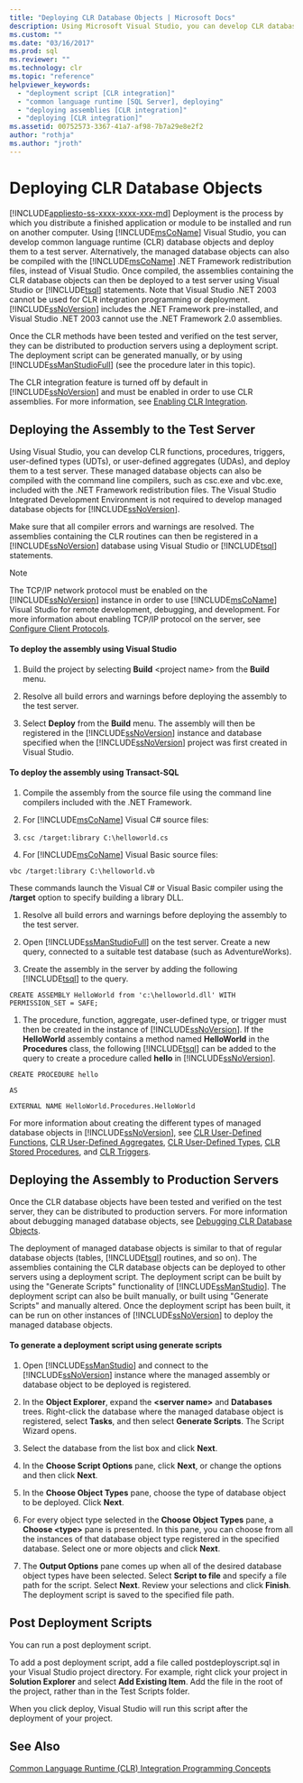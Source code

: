 ```yaml
---
title: "Deploying CLR Database Objects | Microsoft Docs"
description: Using Microsoft Visual Studio, you can develop CLR database objects for SQL Server, deploy them to a test server, and distribute them to production servers.
ms.custom: ""
ms.date: "03/16/2017"
ms.prod: sql
ms.reviewer: ""
ms.technology: clr
ms.topic: "reference"
helpviewer_keywords: 
  - "deployment script [CLR integration]"
  - "common language runtime [SQL Server], deploying"
  - "deploying assemblies [CLR integration]"
  - "deploying [CLR integration]"
ms.assetid: 00752573-3367-41a7-af98-7b7a29e8e2f2
author: "rothja"
ms.author: "jroth"
---
```

# Deploying CLR Database Objects
[!INCLUDE[appliesto-ss-xxxx-xxxx-xxx-md](../../includes/appliesto-ss-xxxx-xxxx-xxx-md.md)]
  Deployment is the process by which you distribute a finished application or module to be installed and run on another computer. Using [!INCLUDE[msCoName](../../includes/msconame-md.md)] Visual Studio, you can develop common language runtime (CLR) database objects and deploy them to a test server. Alternatively, the managed database objects can also be compiled with the [!INCLUDE[msCoName](../../includes/msconame-md.md)] .NET Framework redistribution files, instead of Visual Studio. Once compiled, the assemblies containing the CLR database objects can then be deployed to a test server using Visual Studio or [!INCLUDE[tsql](../../includes/tsql-md.md)] statements. Note that Visual Studio .NET 2003 cannot be used for CLR integration programming or deployment. [!INCLUDE[ssNoVersion](../../includes/ssnoversion-md.md)] includes the .NET Framework pre-installed, and Visual Studio .NET 2003 cannot use the .NET Framework 2.0 assemblies.  
  
 Once the CLR methods have been tested and verified on the test server, they can be distributed to production servers using a deployment script. The deployment script can be generated manually, or by using [!INCLUDE[ssManStudioFull](../../includes/ssmanstudiofull-md.md)] (see the procedure later in this topic).  
  
 The CLR integration feature is turned off by default in [!INCLUDE[ssNoVersion](../../includes/ssnoversion-md.md)] and must be enabled in order to use CLR assemblies. For more information, see [Enabling CLR Integration](../../relational-databases/clr-integration/clr-integration-enabling.md).  
  
## Deploying the Assembly to the Test Server  
 Using Visual Studio, you can develop CLR functions, procedures, triggers, user-defined types (UDTs), or user-defined aggregates (UDAs), and deploy them to a test server. These managed database objects can also be compiled with the command line compilers, such as csc.exe and vbc.exe, included with the .NET Framework redistribution files. The Visual Studio Integrated Development Environment is not required to develop managed database objects for [!INCLUDE[ssNoVersion](../../includes/ssnoversion-md.md)].  
  
 Make sure that all compiler errors and warnings are resolved. The assemblies containing the CLR routines can then be registered in a [!INCLUDE[ssNoVersion](../../includes/ssnoversion-md.md)] database using Visual Studio or [!INCLUDE[tsql](../../includes/tsql-md.md)] statements.  
  
> [!NOTE]  
>  The TCP/IP network protocol must be enabled on the [!INCLUDE[ssNoVersion](../../includes/ssnoversion-md.md)] instance in order to use [!INCLUDE[msCoName](../../includes/msconame-md.md)] Visual Studio for remote development, debugging, and development. For more information about enabling TCP/IP protocol on the server, see [Configure Client Protocols](../../database-engine/configure-windows/configure-client-protocols.md).  
  
#### To deploy the assembly using Visual Studio  
  
1.  Build the project by selecting **Build** \<project name> from the **Build** menu.  
  
2.  Resolve all build errors and warnings before deploying the assembly to the test server.  
  
3.  Select **Deploy** from the **Build** menu. The assembly will then be registered in the [!INCLUDE[ssNoVersion](../../includes/ssnoversion-md.md)] instance and database specified when the [!INCLUDE[ssNoVersion](../../includes/ssnoversion-md.md)] project was first created in Visual Studio.  

#### To deploy the assembly using Transact-SQL  
  
1.  Compile the assembly from the source file using the command line compilers included with the .NET Framework.  
  
2.  For [!INCLUDE[msCoName](../../includes/msconame-md.md)] Visual C# source files:  
  
3.  `csc /target:library C:\helloworld.cs`  
  
4.  For [!INCLUDE[msCoName](../../includes/msconame-md.md)] Visual Basic source files:  
  
 `vbc /target:library C:\helloworld.vb`  
  
 These commands launch the Visual C# or Visual Basic compiler using the **/target** option to specify building a library DLL.  
  
1.  Resolve all build errors and warnings before deploying the assembly to the test server.  
  
2.  Open [!INCLUDE[ssManStudioFull](../../includes/ssmanstudiofull-md.md)] on the test server. Create a new query, connected to a suitable test database (such as AdventureWorks).  
  
3.  Create the assembly in the server by adding the following [!INCLUDE[tsql](../../includes/tsql-md.md)] to the query.  
  
 `CREATE ASSEMBLY HelloWorld from 'c:\helloworld.dll' WITH PERMISSION_SET = SAFE;`  
  
1.  The procedure, function, aggregate, user-defined type, or trigger must then be created in the instance of [!INCLUDE[ssNoVersion](../../includes/ssnoversion-md.md)]. If the **HelloWorld** assembly contains a method named **HelloWorld** in the **Procedures** class, the following [!INCLUDE[tsql](../../includes/tsql-md.md)] can be added to the query to create a procedure called **hello** in [!INCLUDE[ssNoVersion](../../includes/ssnoversion-md.md)].  
  
 `CREATE PROCEDURE hello`  
  
 `AS`  
  
 `EXTERNAL NAME HelloWorld.Procedures.HelloWorld`  
  
 For more information about creating the different types of managed database objects in [!INCLUDE[ssNoVersion](../../includes/ssnoversion-md.md)], see [CLR User-Defined Functions](../../relational-databases/clr-integration-database-objects-user-defined-functions/clr-user-defined-functions.md), [CLR User-Defined Aggregates](../../relational-databases/clr-integration-database-objects-user-defined-functions/clr-user-defined-aggregates.md), [CLR User-Defined Types](../../relational-databases/clr-integration-database-objects-user-defined-types/clr-user-defined-types.md), [CLR Stored Procedures](https://msdn.microsoft.com/library/bbdd51b2-a9b4-4916-ba6f-7957ac6c3f33), and [CLR Triggers](https://msdn.microsoft.com/library/302a4e4a-3172-42b6-9cc0-4a971ab49c1c).  
  
## Deploying the Assembly to Production Servers  
 Once the CLR database objects have been tested and verified on the test server, they can be distributed to production servers. For more information about debugging managed database objects, see [Debugging CLR Database Objects](../../relational-databases/clr-integration/debugging-clr-database-objects.md).  
  
 The deployment of managed database objects is similar to that of regular database objects (tables, [!INCLUDE[tsql](../../includes/tsql-md.md)] routines, and so on). The assemblies containing the CLR database objects can be deployed to other servers using a deployment script. The deployment script can be built by using the "Generate Scripts" functionality of [!INCLUDE[ssManStudio](../../includes/ssmanstudio-md.md)]. The deployment script can also be built manually, or built using "Generate Scripts" and manually altered. Once the deployment script has been built, it can be run on other instances of [!INCLUDE[ssNoVersion](../../includes/ssnoversion-md.md)] to deploy the managed database objects.  
  
#### To generate a deployment script using generate scripts  
  
1.  Open [!INCLUDE[ssManStudio](../../includes/ssmanstudio-md.md)] and connect to the [!INCLUDE[ssNoVersion](../../includes/ssnoversion-md.md)] instance where the managed assembly or database object to be deployed is registered.  
  
2.  In the **Object Explorer**, expand the **\<server name>** and **Databases** trees. Right-click the database where the managed database object is registered, select **Tasks**, and then select **Generate Scripts**. The Script Wizard opens.  
  
3.  Select the database from the list box and click **Next**.  
  
4.  In the **Choose Script Options** pane, click **Next**, or change the options and then click **Next**.  
  
5.  In the **Choose Object Types** pane, choose the type of database object to be deployed. Click **Next**.  
  
6.  For every object type selected in the **Choose Object Types** pane, a **Choose \<type>** pane is presented. In this pane, you can choose from all the instances of that database object type registered in the specified database. Select one or more objects and click **Next**.  
  
7.  The **Output Options** pane comes up when all of the desired database object types have been selected. Select **Script to file** and specify a file path for the script. Select **Next**. Review your selections and click **Finish**. The deployment script is saved to the specified file path.  
  
## Post Deployment Scripts  
 You can run a post deployment script.  
  
 To add a post deployment script, add a file called postdeployscript.sql in your Visual Studio project directory. For example, right click your project in **Solution Explorer** and select **Add Existing Item**. Add the file in the root of the project, rather than in the Test Scripts folder.  
  
 When you click deploy, Visual Studio will run this script after the deployment of your project.  
  
## See Also  
 [Common Language Runtime &#40;CLR&#41; Integration Programming Concepts](../../relational-databases/clr-integration/common-language-runtime-clr-integration-programming-concepts.md)  
  
  

